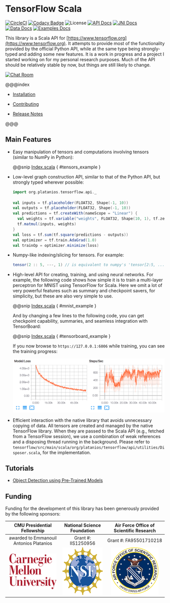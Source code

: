 # TensorFlow Scala

[![CircleCI](https://img.shields.io/circleci/project/github/eaplatanios/tensorflow_scala.svg?style=flat-square)](https://circleci.com/gh/eaplatanios/tensorflow_scala/tree/master)
[![Codacy Badge](https://img.shields.io/codacy/grade/7fae7fba84df4831a80bc20c3bd021df.svg?style=flat-square)](https://www.codacy.com/app/eaplatanios/tensorflow_scala?utm_source=github.com&amp;utm_medium=referral&amp;utm_content=eaplatanios/tensorflow_scala&amp;utm_campaign=Badge_Grade)
![License](https://img.shields.io/github/license/eaplatanios/tensorflow_scala.svg?style=flat-square)
[![API Docs](https://img.shields.io/badge/docs-api-lightgrey.svg?longCache=true&style=flat-square&logo=read-the-docs&logoColor=white)](http://platanios.org/tensorflow_scala/api/api)
[![JNI Docs](https://img.shields.io/badge/docs-jni-lightgrey.svg?longCache=true&style=flat-square&logo=read-the-docs&logoColor=white)](http://platanios.org/tensorflow_scala/api/jni)
[![Data Docs](https://img.shields.io/badge/docs-data-lightgrey.svg?longCache=true&style=flat-square&logo=read-the-docs&logoColor=white)](http://platanios.org/tensorflow_scala/api/data)
[![Examples Docs](https://img.shields.io/badge/docs-examples-lightgrey.svg?longCache=true&style=flat-square&logo=read-the-docs&logoColor=white)](http://platanios.org/tensorflow_scala/api/examples)

This library is a Scala API for [https://www.tensorflow.org](https://www.tensorflow.org). It attempts to provide most of
the functionality provided by the official Python API, while at the same type being strongly-typed and adding some new
features. It is a work in progress and a project I started working on for my personal research purposes. Much of the API
should be relatively stable by now, but things are still likely to change.

[![Chat Room](https://img.shields.io/badge/chat-examples-ed1965.svg?longCache=true&style=flat-square&logo=gitter)](https://gitter.im/eaplatanios/tensorflow_scala?utm_source=badge&utm_medium=badge&utm_campaign=pr-badge&utm_content=badge)

@@@index

* [Installation](installation.md)
<!--* [Getting Started](getting_started.md)-->
<!--* [Architecture](architecture.md)-->
* [Contributing](contributing.md)
<!--* [Graph Collections](guides/graph_collections.md)-->
* [Release Notes](release_notes.md)

@@@

## Main Features

  - Easy manipulation of tensors and computations involving tensors (similar to NumPy in Python):

    @@snip [Index.scala](/docs/src/main/scala/Index.scala) { #tensors_example }

  - Low-level graph construction API, similar to that of the Python API, but strongly typed wherever possible:

    ```scala
    import org.platanios.tensorflow.api._

    val inputs = tf.placeholder(FLOAT32, Shape(-1, 10))
    val outputs = tf.placeholder(FLOAT32, Shape(-1, 10))
    val predictions = tf.createWith(nameScope = "Linear") {
      val weights = tf.variable("weights", FLOAT32, Shape(10, 1), tf.zerosInitializer)
      tf.matmul(inputs, weights)
    }
    val loss = tf.sum(tf.square(predictions - outputs))
    val optimizer = tf.train.AdaGrad(1.0)
    val trainOp = optimizer.minimize(loss)
    ```

  - Numpy-like indexing/slicing for tensors. For example:

    ```scala
    tensor(2 :: 5, ---, 1) // is equivalent to numpy's 'tensor[2:5, ..., 1]'
    ```

  - High-level API for creating, training, and using neural networks. For example, the following code shows how simple it
    is to train a multi-layer perceptron for MNIST using TensorFlow for Scala. Here we omit a lot of very powerful
    features such as summary and checkpoint savers, for simplicity, but these are also very simple to use.

    @@snip [Index.scala](/docs/src/main/scala/Index.scala) { #mnist_example }

    And by changing a few lines to the following code, you can get checkpoint capability, summaries, and seamless
    integration with TensorBoard:

    @@snip [Index.scala](/docs/src/main/scala/Index.scala) { #tensorboard_example }

    If you now browse to `https://127.0.0.1:6006` while training, you can see the training progress:

    <img src="img/tensorboard_mnist_example_plot.png" alt="tensorboard_mnist_example_plot" width="600px">

  - Efficient interaction with the native library that avoids unnecessary copying of data. All tensors are created and
    managed by the native TensorFlow library. When they are passed to the Scala API (e.g., fetched from a TensorFlow
    session), we use a combination of weak references and a disposing thread running in the background. Please refer to
    `tensorflow/src/main/scala/org/platanios/tensorflow/api/utilities/Disposer.scala`, for the implementation.

## Tutorials

- [Object Detection using Pre-Trained Models](https://brunk.io/deep-learning-in-scala-part-3-object-detection.html)

## Funding

Funding for the development of this library has been generously provided by the following sponsors:

| **CMU Presidential Fellowship**         | **National Science Foundation**   | **Air Force Office of Scientific Research**     |
|:---------------------------------------:|:---------------------------------:|:-----------------------------------------------:|
| awarded to Emmanouil Antonios Platanios | Grant #: IIS1250956               | Grant #: FA95501710218                          |
|<img src="img/cmu_logo.svg" height="113px" width="150px" />|<img src="img/nsf_logo.svg" height="150px" width="150px" />|<img src="img/afosr_logo.gif" height="150px" width="150px" />|
